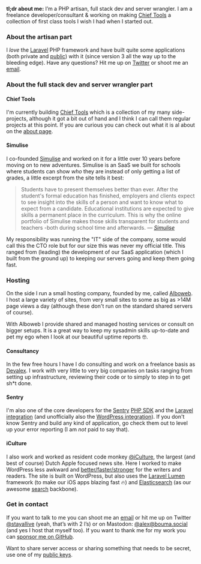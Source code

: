 **tl;dr about me:** I’m a PHP artisan, full stack dev and server wrangler. I am a freelance developer/consultant & working on making [Chief Tools](https://chief.app/?ref=alexboumablog) a collection of first class tools I wish I had when I started out.

### About the artisan part

I *love* the [Laravel](https://laravel.com/) PHP framework and have built quite some applications (both private and [public](https://alex.bouma.dev/tag/projects/)) with it (since version 3 all the way up to the bleeding edge). Have any questions? Hit me up on [Twitter](https://twitter.com/stayallive) or shoot me an [email](mailto:alex+laravel@bouma.dev).

### About the full stack dev and server wrangler part

#### Chief Tools

I'm currently building [Chief Tools](https://chief.app/?ref=alexboumablog) which is a collection of my many side-projects, although it got a bit out of hand and I think I can call them regular projects at this point. If you are curious you can check out what it is al about on the [about page](https://chief.app/about?ref=alexboumablog).

#### Simulise

I co-founded [Simulise](https://www.simulise.com/) and worked on it for a little over 10 years before moving on to new adventures. Simulise is an SaaS we built for schools where students can show *who* they are instead of only getting a list of grades, a little excerpt from the site tells it best:

> Students have to present themselves better than ever. After the student's formal education has finished, employers and clients expect to see insight into the skills of a person and want to know what to expect from a candidate. Educational institutions are expected to give skills a permanent place in the curriculum. This is why the online portfolio of Simulise makes those skills transparent for students and teachers -both during school time and afterwards. *—* [*Simulise*](https://www.simulise.com/en)

My responsibility was running the "IT" side of the company, some would call this the CTO role but for our size this was never my official title. This ranged from (leading) the development of our SaaS application (which I built from the ground up) to keeping our servers going and keep them going fast.

### Hosting

On the side I run a small hosting company, founded by me, called [Alboweb](https://www.alboweb.nl). I host a large variety of sites, from very small sites to some as big as &gt;14M page views a day (although these don't run on the standard shared servers of course).

With Alboweb I provide shared and managed hosting services or consult on bigger setups. It is a great way to keep my sysadmin skills up-to-date and pet my ego when I look at our beautiful uptime reports 🤓.

#### Consultancy

In the few free hours I have I do consulting and work on a freelance basis as [Devalex](https://devalex.nl/). I work with very little to very big companies on tasks ranging from setting up infrastructure, reviewing their code or to simply to step in to get sh\*t done.

#### Sentry

I'm also one of the core developers for the [Sentry](https://sentry.io) [PHP SDK](https://github.com/getsentry/sentry-php) and the [Laravel integration](https://github.com/getsentry/sentry-php) (and unofficially also the [WordPress integration](https://github.com/stayallive/wp-sentry)). If you don't know Sentry and build any kind of application, go check them out to level up your error reporting (I am *not* paid to say that).

#### iCulture

I also work and worked as resident code monkey [@iCulture](https://www.iculture.nl/), the largest (and best of course) Dutch Apple focused news site. Here I worked to make WordPress less awkward and [better/faster/stronger](https://www.youtube.com/watch?v=gAjR4_CbPpQ) for the writers and readers. The site is built on WordPress, but also uses the [Laravel Lumen](http://lumen.laravel.com) framework (to make our iOS apps blazing fast 🔥) and [Elasticsearch](https://www.elastic.co/) (as our awesome [search](http://www.iculture.nl/?s=nieuwe%20zoekfunctie) backbone).

### Get in contact

If you want to talk to me you can shoot me an [email](mailto:alex+blog@bouma.dev) or hit me up on Twitter [@stayallive](https://twitter.com/stayallive) (yeah, that’s with 2 l’s) or on Mastodon: [@alex@bouma.social](https://bouma.social/@alex) (and yes I host that myself too). If you want to thank me for my work you can [sponsor me on GitHub](https://github.com/sponsors/stayallive).

Want to share server access or sharing something that needs to be secret, use one of my [public keys](/public-key).
